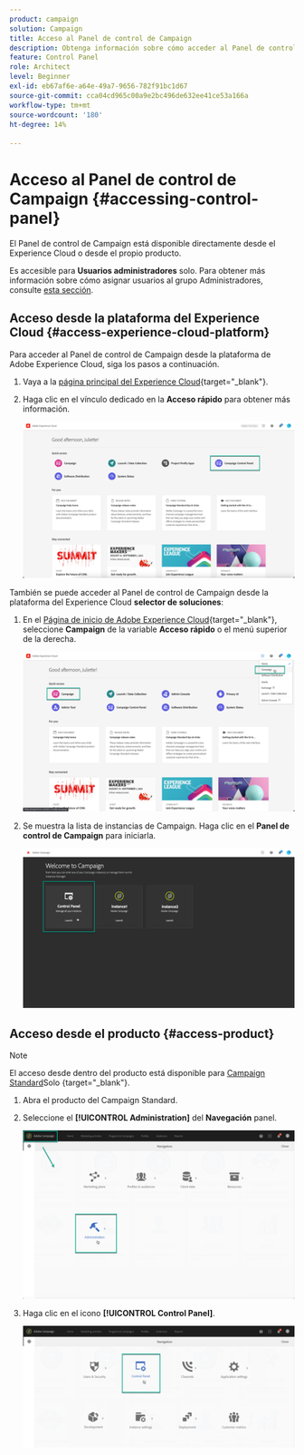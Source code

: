 ```yaml
---
product: campaign
solution: Campaign
title: Acceso al Panel de control de Campaign
description: Obtenga información sobre cómo acceder al Panel de control de Campaign
feature: Control Panel
role: Architect
level: Beginner
exl-id: eb67af6e-a64e-49a7-9656-782f91bc1d67
source-git-commit: cca04cd965c00a9e2bc496de632ee41ce53a166a
workflow-type: tm+mt
source-wordcount: '180'
ht-degree: 14%

---
```


# Acceso al Panel de control de Campaign {#accessing-control-panel}

El Panel de control de Campaign está disponible directamente desde el Experience Cloud o desde el propio producto.

Es accesible para **Usuarios administradores** solo. Para obtener más información sobre cómo asignar usuarios al grupo Administradores, consulte [esta sección](../../discover/using/managing-permissions.md).

## Acceso desde la plataforma del Experience Cloud {#access-experience-cloud-platform}

Para acceder al Panel de control de Campaign desde la plataforma de Adobe Experience Cloud, siga los pasos a continuación.

1. Vaya a la [página principal del Experience Cloud](https://experiencecloud.adobe.com/){target=&quot;_blank&quot;}.

1. Haga clic en el vínculo dedicado en la **Acceso rápido** para obtener más información.

   ![](assets/do-not-localize/quickaccess.png)

También se puede acceder al Panel de control de Campaign desde la plataforma del Experience Cloud **selector de soluciones**:

1. En el [Página de inicio de Adobe Experience Cloud](https://experiencecloud.adobe.com/){target=&quot;_blank&quot;}, seleccione **Campaign** de la variable **Acceso rápido** o el menú superior de la derecha.

   ![](assets/do-not-localize/control_panel_access1.png)

1. Se muestra la lista de instancias de Campaign. Haga clic en el **Panel de control de Campaign** para iniciarla.

   ![](assets/do-not-localize/control_panel_access2.png)

## Acceso desde el producto {#access-product}

>[!NOTE]
>
>El acceso desde dentro del producto está disponible para [Campaign Standard](https://experienceleague.adobe.com/docs/campaign-standard/using/campaign-standard-home.html?lang=es)Solo {target=&quot;_blank&quot;}.

1. Abra el producto del Campaign Standard.

1. Seleccione el **[!UICONTROL Administration]** del **Navegación** panel.

   ![](assets/control_panel_access3.png)

1. Haga clic en el icono **[!UICONTROL Control Panel]**.

   ![](assets/control_panel_access4.png)
